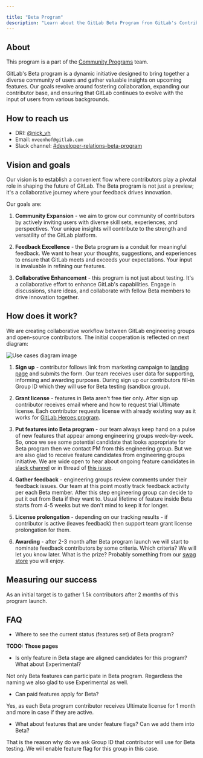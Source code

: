 ```yaml
---

title: "Beta Program"
description: "Learn about the GitLab Beta Program from GitLab's Contributor success team"
---
```


## About

This program is a part of the [Community Programs](https://handbook.gitlab.com/job-families/marketing/community-programs/) team.

GitLab's Beta program is a dynamic initiative designed to bring together a diverse community of users and gather valuable insights on upcoming features. Our goals revolve around fostering collaboration, expanding our contributor base, and ensuring that GitLab continues to evolve with the input of users from various backgrounds.

## How to reach us

* DRI: [@nick_vh](https://gitlab.com/nick_vh)
* Email: `nveenhof@gitlab.com`
* Slack channel: [#developer-relations-beta-program](https://gitlab.slack.com/messages/developer-relations-beta-program)

## Vision and goals

Our vision is to establish a convenient flow where contributors play a pivotal role in shaping the future of GitLab. The Beta program is not just a preview; it's a collaborative journey where your feedback drives innovation.

Our goals are:

1. **Community Expansion** - we aim to grow our community of contributors by actively inviting users with diverse skill sets, experiences, and perspectives. Your unique insights will contribute to the strength and versatility of the GitLab platform.

1. **Feedback Excellence** - the Beta program is a conduit for meaningful feedback. We want to hear your thoughts, suggestions, and experiences to ensure that GitLab meets and exceeds your expectations. Your input is invaluable in refining our features.

1. **Collaborative Enhancement** - this program is not just about testing. It's a collaborative effort to enhance GitLab's capabilities. Engage in discussions, share ideas, and collaborate with fellow Beta members to drive innovation together.

## How does it work?

We are creating collaborative workflow between GitLab engineering groups and open-source contributors. The initial cooperation is reflected on next diagram:

![Use cases diagram image](/images/handbook/marketing/developer-relations/community-programs/gitlab-beta/use-cases-diagram.png "Use cases diagram")

1. **Sign up** - contributor follows link from marketing campaign to [landing page](#) and submits the form. Our team receives user data for supporting, informing and awarding purposes.
   During sign up our contributors fill-in Group ID which they will use for Beta testing (sandbox group).

1. **Grant license** - features in Beta aren't free tier only. After sign up contributor receives email where and how to request trial Ultimate license. Each contributor requests license with already existing way as it works for [GitLab Heroes program](https://handbook.gitlab.com/handbook/marketing/developer-relations/evangelist-program/#gitlab-heroes-licenses).

1. **Put features into Beta program** - our team always keep hand on a pulse of new features that appear among engineering groups week-by-week. So, once we see some potential candidate that looks appropriate for Beta program then we contact PM from this engineering group. But we are also glad to receive feature candidates from engineering groups initiative. We are wide open to hear about ongoing feature candidates in [slack channel](https://gitlab.slack.com/messages/developer-relations-beta-program) or in thread of [this issue](https://gitlab.com/gitlab-org/developer-relations/contributor-success/team-task/-/issues/390).

1. **Gather feedback** - engineering groups review comments under their feedback issues. Our team at this point mostly track feedback activity per each Beta member. After this step engineering group can decide to put it out from Beta if they want to. Usual lifetime of feature inside Beta starts from 4-5 weeks but we don't mind to keep it for longer.

1. **License prolongation** - depending on our tracking results - if contributor is active (leaves feedback) then support team grant license prolongation for them.

1. **Awarding** - after 2-3 month after Beta program launch we will start to nominate feedback contributors by some criteria. Which criteria? We will let you know later. What is the prize? Probably something from our [swag store](https://shop.gitlab.com) you will enjoy.

## Measuring our success

As an initial target is to gather 1.5k contributors after 2 months of this program launch.

## FAQ

- Where to see the current status (features set) of Beta program?

**TODO: Those pages**

- Is only feature in Beta stage are aligned candidates for this program? What about Experimental?

Not only Beta features can participate in Beta program. Regardless the naming we also glad to use Experimental as well.

- Can paid features apply for Beta?

Yes, as each Beta program contributor receives Ultimate license for 1 month and more in case if they are active.

- What about features that are under feature flags? Can we add them into Beta?

That is the reason why do we ask Group ID that contributor will use for Beta testing. We will enable feature flag for this group in this case.
